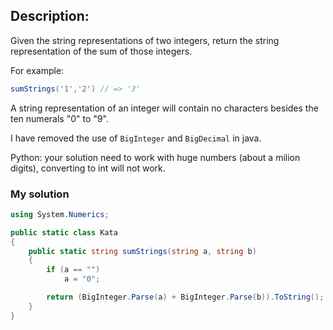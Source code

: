 ## Description:
Given the string representations of two integers, return the string representation of the sum of those integers.

For example:
```C#
sumStrings('1','2') // => '3'
```
A string representation of an integer will contain no characters besides the ten numerals "0" to "9".

I have removed the use of ```BigInteger``` and ```BigDecimal``` in java.

Python: your solution need to work with huge numbers (about a milion digits), converting to int will not work.
### My solution
```C#
using System.Numerics;

public static class Kata
{
    public static string sumStrings(string a, string b)
    {
        if (a == "") 
            a = "0";

        return (BigInteger.Parse(a) + BigInteger.Parse(b)).ToString();
    }
}
```
